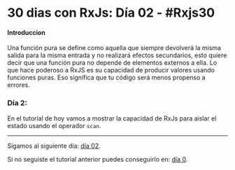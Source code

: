 # 30 dias con RxJs: Día 02 - #Rxjs30 

#### Introduccion

Una función pura se define como aquella que siempre devolverá la misma salida para la misma entrada y no realizará efectos secundarios, esto quiere decir que una función pura no depende de elementos externos a ella. Lo que hace poderoso a RxJS es su capacidad de producir valores usando funciones puras. Eso significa que tu código será menos propenso a errores.

### Día 2:
En el tutorial de hoy vamos a mostrar la capacidad de RxJs para aislar el estado usando el operador `scan`.

------

Sígamos al siguiente día: [día 02](https://github.com/suga0828/RxJS30/tree/master/Dia02/dia02.md).

Si no seguiste el tutorial anterior puedes conseguirlo en: [día 0](https://github.com/suga0828/RxJS30/tree/master/Dia0/dia0.md).

[^1]: Por comodidad, en los siguientes tutoriales usaremos los términos observador y *Observer*, programadores y *Schedulers* o sujeto y *Subject* de forma indistinta.